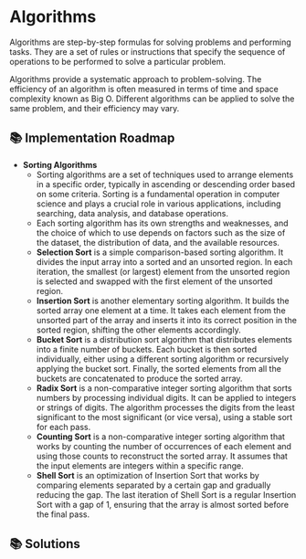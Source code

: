 # Algorithms

Algorithms are step-by-step formulas for solving problems and performing tasks. They are a set of rules or instructions that specify the sequence of operations to be performed to solve a particular problem.

Algorithms provide a systematic approach to problem-solving. The efficiency of an algorithm is often measured in terms of time and space complexity known as Big O. Different algorithms can be applied to solve the same problem, and their efficiency may vary.

## 📚 Implementation Roadmap

- **Sorting Algorithms**
  - Sorting algorithms are a set of techniques used to arrange elements in a specific order, typically in ascending or descending order based on some criteria. Sorting is a fundamental operation in computer science and plays a crucial role in various applications, including searching, data analysis, and database operations. 
  - Each sorting algorithm has its own strengths and weaknesses, and the choice of which to use depends on factors such as the size of the dataset, the distribution of data, and the available resources.
  - **Selection Sort** is a simple comparison-based sorting algorithm. It divides the input array into a sorted and an unsorted region. In each iteration, the smallest (or largest) element from the unsorted region is selected and swapped with the first element of the unsorted region.
  - **Insertion Sort** is another elementary sorting algorithm. It builds the sorted array one element at a time. It takes each element from the unsorted part of the array and inserts it into its correct position in the sorted region, shifting the other elements accordingly.
  <!-- - **Heap Sort** is a comparison-based sorting algorithm that uses a binary heap data structure. It first builds a max-heap (for ascending order) or a min-heap (for descending order). The root element (maximum or minimum) is then swapped with the last element in the array, and the heap property is restored. This process is repeated until the entire array is sorted. -->
  - **Bucket Sort** is a distribution sort algorithm that distributes elements into a finite number of buckets. Each bucket is then sorted individually, either using a different sorting algorithm or recursively applying the bucket sort. Finally, the sorted elements from all the buckets are concatenated to produce the sorted array.
  - **Radix Sort** is a non-comparative integer sorting algorithm that sorts numbers by processing individual digits. It can be applied to integers or strings of digits. The algorithm processes the digits from the least significant to the most significant (or vice versa), using a stable sort for each pass.
  - **Counting Sort** is a non-comparative integer sorting algorithm that works by counting the number of occurrences of each element and using those counts to reconstruct the sorted array. It assumes that the input elements are integers within a specific range.
  - **Shell Sort** is an optimization of Insertion Sort that works by comparing elements separated by a certain gap and gradually reducing the gap. The last iteration of Shell Sort is a regular Insertion Sort with a gap of 1, ensuring that the array is almost sorted before the final pass.

<!-- - **Searching Algorithms**
  - Searching algorithms are methods or procedures used to find a particular item, value, or information in a collection of data. These algorithms are essential for efficiently locating elements in various data structures, such as arrays, lists, trees, graphs, and more. 
  - The choice of a searching algorithm depends on factors such as the nature of the data, whether it is sorted, and the specific requirements of the search operation.
  - **Linear Search**, also known as Sequential Search, is a simple search algorithm that looks through each element in a list or array sequentially until the target element is found or the end of the list is reached.
  - **Interpolation Search** is an improved variant of binary search for uniformly distributed datasets. It estimates the position of the target element based on its value and the values of the endpoints.
  - **Exponential Search** is a search algorithm designed for sorted arrays. It involves determining a range where the target element might be present and then performing a binary search within that range.
  - **Jump Search** is a search algorithm that works on sorted arrays. It divides the array into blocks and jumps through these blocks to find the range where the target element might be, followed by a linear search within that range.
  - **Fibonacci Search** is a search algorithm that applies binary search within a narrow range determined by Fibonacci numbers. It narrows down the search space by using Fibonacci numbers to define the size of the subarray.
  - **Ternary Search** is a divide-and-conquer search algorithm similar to binary search but divides the search space into three parts instead of two. It requires sorted data and searches for the target element by reducing the search space to one-third in each step. -->

<!-- - **Graph Algorithms**
  - Graph algorithms are a set of techniques and procedures designed to solve problems related to graphs. Graphs are mathematical structures that consist of nodes (vertices) and edges connecting these nodes. 
  - These algorithms are crucial for solving a wide range of problems related to graphs, and their applications extend to various domains, including computer networks, social networks, optimization, and logistics. The choice of a specific algorithm depends on the nature of the problem and the characteristics of the graph involved.
  - **Kruskal's Algorithm (Minimum Spanning Tree)** is a greedy algorithm that finds a minimum spanning tree for a connected, undirected graph. It starts with an empty tree and repeatedly adds the smallest edge that does not form a cycle with the edges already chosen.
  - **Dijkstra's Algorithm (Shortest Path)** is a greedy algorithm that finds the shortest path between two vertices in a weighted graph. It maintains a set of vertices whose shortest distance from the source is known and iteratively expands the set by adding the vertex with the smallest tentative distance.
  - **Floyd-Warshall Algorithm (All Pairs Shortest Path)** is a dynamic programming algorithm that finds the shortest paths between all pairs of vertices in a weighted, directed or undirected graph. It works by considering all possible intermediate vertices in each iteration.
  - **Topological Sort** is an ordering of the vertices in a directed acyclic graph (DAG) such that for every directed edge (u, v), vertex u comes before v in the ordering. It is often used in task scheduling and dependency resolution.
  - **Prim's Algorithm (Minimum Spanning Tree)** is a greedy algorithm that finds a minimum spanning tree for a connected, undirected graph. It starts with an arbitrary vertex and repeatedly adds the smallest edge that connects a vertex in the tree to a vertex outside the tree.
  - **Bellman-Ford Algorithm (Single-Source Shortest Path)** is a dynamic programming algorithm that finds the shortest paths from a single source vertex to all other vertices in a weighted, directed graph. It handles graphs with negative weight edges and detects negative weight cycles.
  - **Tarjan's Algorithm (Strongly Connected Components)** is an algorithm for finding the strongly connected components (SCCs) of a directed graph. It uses depth-first search (DFS) to assign a unique number to each vertex and identifies SCCs based on these numbers.
  - **Ford-Fulkerson Algorithm (Max Flow)** is an iterative method for finding the maximum flow in a flow network. It uses augmenting paths to increase the flow from the source to the sink until no more augmenting paths can be found.
  - **Edmonds-Karp Algorithm (Max Flow with Ford-Fulkerson)** is a specific implementation of the Ford-Fulkerson Algorithm that uses breadth-first search (BFS) to find augmenting paths. It ensures a polynomial time complexity, making it suitable for practical applications.
  - **Johnson's Algorithm (All Pairs Shortest Paths with Negative Weights)** is a method for finding all pairs shortest paths in a graph, even if it contains negative weight edges. It involves modifying the edge weights, applying Dijkstra's Algorithm for each vertex, and then adjusting the results. -->

<!-- - **Dynamic Programming Algorithms**
  - Dynamic programming is a technique in computer science used to solve optimization problems by breaking them down into simpler overlapping subproblems and solving each subproblem only once, storing the solutions to subproblems to avoid redundant computations.
  - Dynamic programming algorithms are designed to efficiently solve problems that exhibit the property of optimal substructure, meaning that the optimal solution to the problem can be constructed from the optimal solutions of its subproblems.
  - These algorithms often involve constructing a table or array to store solutions to subproblems, and the solutions are built up from the bottom (the simplest subproblems) to the top (the original problem). Dynamic programming is a powerful technique for solving complex problems efficiently by avoiding redundant computations through the use of memoization or tabulation. 
  - **Longest Common Subsequence (LCS)** is the longest sequence of characters that appears in the same order in two strings. It is a dynamic programming problem commonly used in bioinformatics, text comparison, and version control systems.
  - **Knapsack Problem** involves selecting a subset of items with given weights and values to maximize the total value, subject to a constraint on the total weight. It has applications in resource allocation and optimization.
  - **Matrix Chain Multiplication** problem involves finding the most efficient way to multiply a given sequence of matrices to minimize the number of scalar multiplications needed. It has applications in optimization and computer graphics.
  - **Longest Increasing Subsequence (LIS)** is the longest subsequence of a given sequence such that all elements are in increasing order. It is used in various applications, including data analysis and optimization.
  - **Edit Distance** measures the minimum number of operations (insertions, deletions, or substitutions) required to transform one string into another. It is used in applications such as spell checking, DNA sequence analysis, and natural language processing.
  - **Coin Change Problem** involves finding the number of ways to make change for a given amount using a set of coin denominations. It is a classic dynamic programming problem with applications in finance and optimization.
  - **Maximum Subarray Sum** problem involves finding the contiguous subarray with the largest sum in a given array of numbers. It has applications in data analysis, finance, and signal processing.
  - **Travelling Salesman Problem (TSP)** is a classic optimization problem where the goal is to find the shortest possible tour that visits each city exactly once and returns to the starting city. It has applications in logistics, transportation, and network design.
  - **Subset Sum Problem** involves determining whether there exists a subset of a given set of numbers that adds up to a specified target sum. It has applications in resource allocation and partitioning problems.
  - **Rod Cutting Problem** involves cutting a rod into pieces of different lengths to maximize the total value obtained by selling the pieces. It is a classic optimization problem with applications in manufacturing and resource management.
  - **Maximum Bipartite Matching** problem involves finding the maximum cardinality matching in a bipartite graph. It has applications in resource allocation and assignment problems.
  - **Word Break Problem** involves determining whether a given string can be segmented into space-separated words from a dictionary. It has applications in natural language processing and text processing. -->

<!-- - **Divide and Conquer Algorithms**
  - Divide and Conquer is a powerful algorithmic paradigm where a problem is divided into smaller subproblems, which are solved independently, and the solutions to the subproblems are combined to solve the original problem. This technique is often used to solve problems with optimal substructure, meaning that the optimal solution to the problem can be constructed from optimal solutions of its subproblems.
  - The divide-and-conquer paradigm is often accompanied by a "conquer" step, where the solutions to the subproblems are combined to solve the original problem. 
  - **Strassen's Matrix Multiplication** is an algorithm for multiplying two matrices that reduces the number of multiplications from 8 to 7 by using a set of recursive formulas. It is based on the divide-and-conquer technique and is more efficient than the standard matrix multiplication algorithm for large matrices.
  - **Closest Pair of Points** algorithm finds the pair of points with the smallest Euclidean distance among a given set of points in the plane. It typically uses the divide-and-conquer approach to efficiently solve this problem.
  - **Karatsuba Algorithm (Fast Multiplication)** is a fast multiplication algorithm that recursively breaks down the multiplication of two numbers into three smaller multiplications. It reduces the number of required multiplications compared to the standard multiplication algorithm.
  - **Merge Sort** is a comparison-based sorting algorithm that uses the divide-and-conquer strategy. It divides the input array into two halves, recursively sorts them, and then merges the sorted halves to produce a sorted array.
  - **QuickSelect** is an algorithm for finding the kth smallest (or largest) element in an unordered list. It is based on the partitioning technique used in the QuickSort algorithm, making it a linear-time algorithm on average.
  - **Closest Pair of Points (2D and 3D)** algorithm extends to higher dimensions, such as 2D and 3D space. It aims to find the pair of points with the smallest Euclidean distance among a given set of points in the respective dimension.
  - **Fast Fourier Transform (FFT)** is an algorithm for efficiently computing the discrete Fourier transform (DFT) and its inverse. It is widely used in signal processing, image analysis, and many other applications to efficiently analyze and manipulate signals represented in the frequency domain.
  - **Maximum Subarray Sum in a Circular Array** algorithm finds the maximum sum of a subarray in a circular array. It involves considering both circular and non-circular subarrays and combines the results to find the overall maximum. -->

<!-- - **Greedy Algorithms**
  - Greedy algorithms are a class of algorithms that make locally optimal choices at each stage with the hope of finding a global optimum. At each step, a greedy algorithm selects the best available option without considering the consequences of that choice in the long run. The idea is to make the best immediate decision without worrying about future implications, with the assumption that the locally optimal choices will eventually lead to a globally optimal solution.
  - Greedy algorithms are often used for optimization problems where the goal is to find the best solution from a set of feasible solutions. They are particularly useful when the problem exhibits the greedy-choice property, meaning that a locally optimal choice is also globally optimal.
  - **Prim's Algorithm (Greedy for Minimum Spanning Tree)** is a greedy algorithm that finds a minimum spanning tree for a connected, undirected graph. It starts with an arbitrary vertex and grows the spanning tree by adding the smallest edge that connects a vertex in the tree to a vertex outside the tree.
  - **Kruskal's Algorithm (Greedy for Minimum Spanning Tree)** is a greedy algorithm that finds a minimum spanning tree for a connected, undirected graph. It starts with an empty set of edges and repeatedly adds the smallest edge that does not form a cycle with the edges already chosen.
  - **Dijkstra's Algorithm (Greedy for Shortest Path)** is a greedy algorithm that finds the shortest path from a source vertex to all other vertices in a weighted graph. It maintains a set of vertices whose shortest distance from the source is known and iteratively expands the set by adding the vertex with the smallest tentative distance.
  - **Huffman Coding (Optimal Prefix Codes)** is a greedy algorithm used for lossless data compression. It constructs an optimal prefix code for a set of characters based on their frequencies, with shorter codes assigned to more frequent characters.
  - **Fractional Knapsack Problem** involves selecting fractions of items with given weights and values to maximize the total value, subject to a constraint on the total weight. It is solved by selecting items based on their value-to-weight ratios in decreasing order.
  - **Job Scheduling (Greedy for minimizing completion time or maximizing profit)** algorithms aim to schedule a set of jobs with associated processing times or profits to optimize a certain criterion. Greedy approaches may prioritize jobs based on their processing time, profit, or other criteria to minimize completion time or maximize profit.
  - **Interval Scheduling** involves selecting a maximum-size subset of mutually non-overlapping intervals from a given set of intervals. Greedy algorithms can be employed to sort intervals based on their end times and select intervals greedily.
  - **Minimum Spanning Arborescence** is a spanning arborescence (directed tree) of minimum total edge weight in a directed graph. Algorithms like Chu–Liu/Edmonds' Algorithm are used to find this minimum spanning arborescence. -->

<!-- - **String Matching Algorithms**
  - String matching algorithms are techniques used to find the occurrence or occurrences of a specified pattern (substring) within a longer text (string). These algorithms are essential in various applications, including text processing, search engines, data mining, and bioinformatics.
  - The choice of a specific algorithm often depends on factors such as the size of the text, the length of the pattern, and the need for multiple pattern searches.
  - **Brute Force String Matching:** Compares the pattern to the text character by character, sliding the pattern one position at a time until a match is found or the end of the text is reached.
  - **Naive String Matching:** Similar to Brute Force, compares the pattern to the text character by character, sliding the pattern one position at a time.
  - **Rabin-Karp Algorithm:** Uses hashing to efficiently check if the pattern occurs in a window of characters in the text.
  - **Knuth-Morris-Pratt Algorithm:** Utilizes information about previous matches to avoid unnecessary character comparisons when a mismatch occurs.
  - **Boyer-Moore Algorithm:** Skips larger portions of the text when a mismatch occurs by precomputing a bad character heuristic and a good suffix heuristic.
  - **Aho-Corasick Algorithm (Multiple Pattern Matching):** Constructs a trie of patterns and efficiently searches for multiple patterns in the text simultaneously.
  - **Z Algorithm (Linear Time Pattern Searching):** Constructs the Z-array to efficiently find occurrences of a pattern in a text.
  - **Manacher's Algorithm (Longest Palindromic Substring):** Finds the longest palindromic substring in a given text using dynamic programming and symmetry properties. -->

<!-- - **Number-Theoretic Algorithms**
  - Number-theoretic algorithms are a class of algorithms that operate on integers and leverage properties and relationships from number theory to solve computational problems. 
  - They provide efficient solutions to problems related to integers and modular arithmetic, and they play a crucial role in the design and implementation of secure cryptographic systems.
  - **Euclidean Algorithm (GCD calculation):** Computes the greatest common divisor (GCD) of two integers using repeated application of the formula gcd(a, b) = gcd(b, a mod b). Used in finding the GCD is a fundamental operation in many number-theoretic and cryptographic algorithms.
  - **Sieve of Eratosthenes (Prime number generation):** Finds all prime numbers up to a given limit by iteratively marking the multiples of each prime. Used in primality testing and generating lists of primes for various applications.
  - **Extended Euclidean Algorithm (Finding modular inverses):** Computes the coefficients of Bézout's identity (ax + by = gcd(a, b)) along with the GCD of two integers. Used in modular inverse calculations and solving linear Diophantine equations.
  - **Chinese Remainder Theorem:** Solves systems of simultaneous modular congruences. Speeds up modular arithmetic and finds solutions to certain systems of linear congruences.
  - **Miller-Rabin Primality Test:** Probabilistic algorithm for primality testing based on modular exponentiation. Used in cryptographic applications and as a fast primality test.
  - **Pollard's rho Algorithm (Factorization):** A randomized algorithm for integer factorization. Used in factorizing large integers in number theory and cryptography. -->

<!-- - **Randomized Algorithms**
  - Randomized algorithms are algorithms that use randomness as part of their logic to make decisions or choices during their execution. Unlike deterministic algorithms, which produce the same output for a given input every time they run, randomized algorithms introduce an element of randomness, leading to different outcomes on different runs. The use of randomness is often employed to achieve certain desirable properties, such as improved efficiency or the ability to handle uncertainty.
  - Randomized algorithms are particularly useful in situations where deterministic algorithms might be impractical or inefficient. They are often applied in areas such as optimization, machine learning, cryptography, and distributed computing. The analysis of randomized algorithms typically involves assessing their expected performance over a range of possible random choices.
  - **Randomized QuickSort:** A variation of the QuickSort algorithm where the choice of the pivot element is randomized. Instead of selecting a fixed pivot, a random element from the array is chosen as the pivot during each partitioning step.
  - **Las Vegas Algorithms** are randomized algorithms that always produce the correct result, but their running time may vary due to the use of randomness. The algorithm continues executing until it finds the correct answer. Las Vegas algorithms are designed to guarantee correctness while allowing for variability in the runtime.
  - **Monte Carlo Algorithms** provide an answer that is probably correct. They use randomness to speed up the computation but may occasionally produce incorrect results. The probability of error can be controlled. Monte Carlo algorithms are particularly useful when an approximate solution is acceptable, and the focus is on achieving efficiency.
  - **Randomized Selection (Randomized QuickSelect):** A randomized algorithm for finding the k-th smallest element in an unsorted list. It is based on the same partitioning logic as QuickSort but focuses on only one side of the pivot based on the comparison with the desired element. Like Randomized QuickSort, the randomization in the selection process improves the average-case time complexity.
  - **Randomized Algorithms for Matrix Multiplication** use randomization to achieve faster average-case performance. These algorithms exploit the fact that, on average, certain random choices lead to more efficient matrix multiplication. The randomness in the algorithm allows for the avoidance of worst-case scenarios, improving the overall performance in practice. -->

<!-- - **Parallel Algorithms:**
  - **Parallel Merge Sort**: A parallelized version of the Merge Sort algorithm that exploits multiple processing units or threads to divide and conquer the sorting process. It involves recursively dividing the input data into smaller segments, sorting these segments independently in parallel, and then merging the sorted segments in a parallel manner to achieve a fully sorted array.
  - **Parallel QuickSort**: A parallelized version of the QuickSort algorithm that aims to sort elements concurrently by leveraging multiple processors or threads. It involves partitioning the array into segments that are independently sorted in parallel, followed by combining the sorted segments.
  - **Parallel Matrix Multiplication**: A method to multiply matrices by distributing the multiplication process across multiple processors or threads. It partitions the matrices into smaller submatrices and performs matrix multiplication concurrently on these submatrices.
  - **Parallel Breadth-First Search**: A parallelized version of the Breadth-First Search (BFS) algorithm used to explore nodes in a graph. It concurrently explores neighboring nodes of different vertices, potentially speeding up the traversal process by exploring multiple branches simultaneously.
  - **Parallel Depth-First Search**: A parallelized version of the Depth-First Search (DFS) algorithm used for graph traversal. It explores different branches of the graph concurrently by utilizing multiple processors or threads to search for paths from the starting vertex to other vertices.
  - **Parallel Prefix Sum (Scan)**: Calculates the prefix sum (also known as scan) of an array by dividing the array into segments and performing computations in parallel. It involves computing partial sums for segments concurrently and then combining these partial sums to obtain the final prefix sum. -->

<!-- - **Machine Learning Algorithms**
  - **K-Means Clustering**: An unsupervised machine learning algorithm used for clustering data points into k clusters based on similarity. It iteratively partitions the data into clusters by minimizing the sum of squared distances between data points and the centroid of their assigned cluster.
  - **Decision Trees**: A supervised learning algorithm used for classification and regression tasks. It builds a tree-like structure where each internal node represents a feature, each branch represents a decision based on that feature, and each leaf node represents a class label or regression value.
  - **Support Vector Machines**: A supervised learning algorithm used for classification and regression tasks. It finds the optimal hyperplane that best separates data points into different classes or predicts a continuous output by maximizing the margin between classes.
  - **Neural Networks (Backpropagation)**: A class of models inspired by biological neural networks used for supervised and unsupervised learning. Backpropagation is the primary algorithm used to train multilayer neural networks. It involves propagating errors backward through the network to adjust weights based on the gradient of the loss function.
  - **Random Forests**: An ensemble learning method that constructs multiple decision trees during training and outputs the mode or mean prediction of individual trees for classification or regression tasks. -->

<!-- - **Cryptography Algorithms**
  - **RSA Algorithm**: A public-key cryptosystem for secure communication and digital signatures. It involves the use of two keys: a public key used for encryption and a private key used for decryption. The security of RSA relies on the difficulty of factoring large composite numbers.
  - **Elliptic Curve Cryptography**: A public-key cryptography method based on the mathematical properties of elliptic curves over finite fields. ECC operates by leveraging the algebraic structure of elliptic curves for key generation, encryption, and digital signatures.
  - **Advanced Encryption Standard (AES)**: A symmetric-key encryption standard used to protect sensitive information. AES operates on fixed block sizes (128, 192, or 256 bits) and uses a series of substitution-permutation operations on data blocks with a secret key.
  - **Diffie-Hellman Key Exchange**: A method for securely exchanging cryptographic keys over an insecure channel. It enables two parties to establish a shared secret key without directly transmitting the key, using the concept of modular exponentiation and discrete logarithm problems. -->

## 📚 Solutions

<!-- category = data structures or code challenge -->
<!-- ## 🌟 Challenge Example Entry

  - [Challenge Description](./data_structures_and_algorithms/example_catagory/example_challenge/example_challenge_README.md) 
  - [Notes](./notes/example_challenge_notes.md)
  - [Whiteboard](./whiteboards/example_whiteboard.jpeg)
  - [Code Implementation](./data_structures_and_algorithms/example_catagory/example_challenge/example_challenge.py)
  - [Tests](./tests/test_example_challenge.py) -->